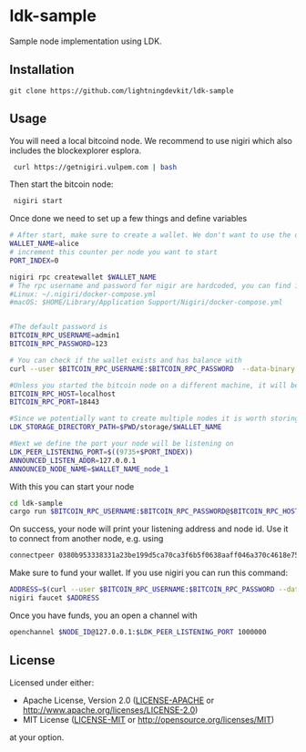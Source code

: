 # ldk-sample
Sample node implementation using LDK.

## Installation
```
git clone https://github.com/lightningdevkit/ldk-sample
```

## Usage

You will need a local bitcoind node. We recommend to use nigiri which also includes the blockexplorer esplora.

```bash
 curl https://getnigiri.vulpem.com | bash
```

Then start the bitcoin node: 

```bash
 nigiri start
 ```

Once done we need to set up a few things and define variables


```bash
# After start, make sure to create a wallet. We don't want to use the default wallet so that we can run multiple nodes on the same machine:
WALLET_NAME=alice
# increment this counter per node you want to start
PORT_INDEX=0

nigiri rpc createwallet $WALLET_NAME 
# The rpc username and password for nigir are hardcoded, you can find it in the bitcoin config in here:
#Linux: ~/.nigiri/docker-compose.yml
#macOS: $HOME/Library/Application Support/Nigiri/docker-compose.yml


#The default password is 
BITCOIN_RPC_USERNAME=admin1
BITCOIN_RPC_PASSWORD=123

# You can check if the wallet exists and has balance with
curl --user $BITCOIN_RPC_USERNAME:$BITCOIN_RPC_PASSWORD  --data-binary '{"jsonrpc": "1.0", "id": "curltest", "method": "getbalance", "params": ["*", 6]}' -H 'content-type: text/plain;' http://127.0.0.1:18443/wallet/$WALLET_NAME

#Unless you started the bitcoin node on a different machine, it will be accesible under: 
BITCOIN_RPC_HOST=localhost
BITCOIN_RPC_PORT=18443

#Since we potentially want to create multiple nodes it is worth storing the data in subdirectories
LDK_STORAGE_DIRECTORY_PATH=$PWD/storage/$WALLET_NAME

#Next we define the port your node will be listening on
LDK_PEER_LISTENING_PORT=$((9735+$PORT_INDEX))
ANNOUNCED_LISTEN_ADDR=127.0.0.1
ANNOUNCED_NODE_NAME=$WALLET_NAME_node_1
```

With this you can start your node

```bash
cd ldk-sample
cargo run $BITCOIN_RPC_USERNAME:$BITCOIN_RPC_PASSWORD@$BITCOIN_RPC_HOST:$BITCOIN_RPC_PORT $WALLET_NAME $LDK_STORAGE_DIRECTORY_PATH $LDK_PEER_LISTENING_PORT "regtest" $ANNOUNCED_NODE_NAME $ANNOUNCED_LISTEN_ADDR
```
On success, your node will print your listening address and node id. 
Use it to connect from another node, e.g. using

```bash
connectpeer 0380b953338331a23be199d5ca70ca3f6b5f0638aaff046a370c4618e75e5aa692@127.0.0.1:9735 
```

Make sure to fund your wallet. If you use nigiri you can run this command: 

```bash
ADDRESS=$(curl --user $BITCOIN_RPC_USERNAME:$BITCOIN_RPC_PASSWORD --data-binary '{"jsonrpc": "1.0", "id": "curltest", "method": "getnewaddress", "params": []}' -H 'content-type: text/plain;' http://127.0.0.1:18443/wallet/$WALLET_NAME | jq .result -r )
nigiri faucet $ADDRESS
```

Once you have funds, you an open a channel with 
```bash
openchannel $NODE_ID@127.0.0.1:$LDK_PEER_LISTENING_PORT 1000000
```

## License

Licensed under either:

 * Apache License, Version 2.0 ([LICENSE-APACHE](LICENSE-APACHE) or http://www.apache.org/licenses/LICENSE-2.0)
 * MIT License ([LICENSE-MIT](LICENSE-MIT) or http://opensource.org/licenses/MIT)

at your option.
